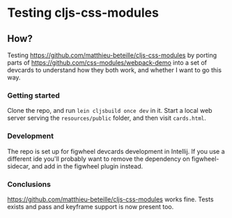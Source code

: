 # Testing cljs-css-modules

## How?
Testing https://github.com/matthieu-beteille/cljs-css-modules by
porting parts of https://github.com/css-modules/webpack-demo into a set of devcards to understand how they both work, and whether I want to go this way.

### Getting started

Clone the repo, and run `lein cljsbuild once dev` in it. Start a local web server serving the `resources/public` folder, and then visit `cards.html`.


### Development

The repo is set up for figwheel devcards development in Intellij. If you use a different ide you'll probably want to remove the dependency on figwheel-sidecar, and add in the figwheel plugin instead.

### Conclusions

https://github.com/matthieu-beteille/cljs-css-modules works fine. Tests exists and pass and keyframe support is now present too.
